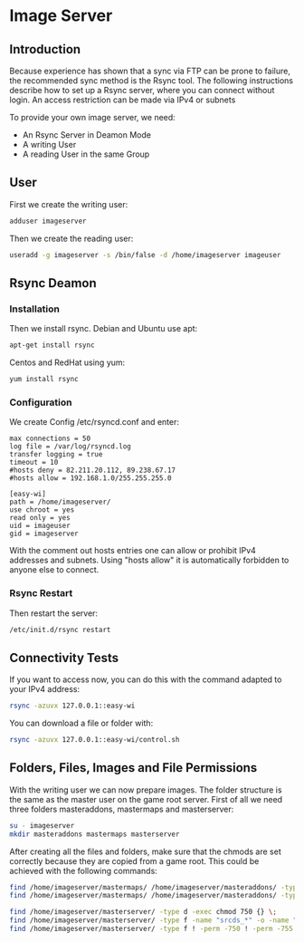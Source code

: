 # Image Server

## Introduction

Because experience has shown that a sync via FTP can be prone to failure, the recommended sync method is the Rsync tool.
The following instructions describe how to set up a Rsync server, where you can connect without login. An access restriction can be made via IPv4 or subnets

To provide your own image server, we need:

- An Rsync Server in Deamon Mode
- A writing User
- A reading User in the same Group

## User

First we create the writing user:

```sh
adduser imageserver
```

Then we create the reading user:

```sh
useradd -g imageserver -s /bin/false -d /home/imageserver imageuser
```

## Rsync Deamon

### Installation

Then we install rsync. Debian and Ubuntu use apt:

```sh
apt-get install rsync
```

Centos and RedHat using yum:

```sh
yum install rsync
```

### Configuration

We create Config /etc/rsyncd.conf and enter:

```
max connections = 50
log file = /var/log/rsyncd.log
transfer logging = true
timeout = 10
#hosts deny = 82.211.20.112, 89.238.67.17
#hosts allow = 192.168.1.0/255.255.255.0

[easy-wi]
path = /home/imageserver/
use chroot = yes
read only = yes
uid = imageuser
gid = imageserver
```

With the comment out hosts entries one can allow or prohibit IPv4 addresses and subnets. Using "hosts allow" it is automatically forbidden to anyone else to connect.

### Rsync Restart

Then restart the server:

```sh
/etc/init.d/rsync restart
```

## Connectivity Tests

If you want to access now, you can do this with the command adapted to your IPv4 address:

```sh
rsync -azuvx 127.0.0.1::easy-wi
```

You can download a file or folder with:

```sh
rsync -azuvx 127.0.0.1::easy-wi/control.sh
```

## Folders, Files, Images and File Permissions

With the writing user we can now prepare images. The folder structure is the same as the master user on the game root server.
First of all we need three folders masteraddons, mastermaps and masterserver:

```sh
su - imageserver
mkdir masteraddons mastermaps masterserver
```

After creating all the files and folders, make sure that the chmods are set correctly because they are copied from a game root.
This could be achieved with the following commands:

```sh
find /home/imageserver/mastermaps/ /home/imageserver/masteraddons/ -type f -exec chmod 640 {} \;
find /home/imageserver/mastermaps/ /home/imageserver/masteraddons/ -type d -exec chmod 750 {} \;

find /home/imageserver/masterserver/ -type d -exec chmod 750 {} \;
find /home/imageserver/masterserver/ -type f -name "srcds_*" -o -name "hlds_*" -o -name "*.run" -o -name "*.sh" -exec chmod 750 {} \;
find /home/imageserver/masterserver/ -type f ! -perm -750 ! -perm -755 -exec chmod 640 {} \;
```
